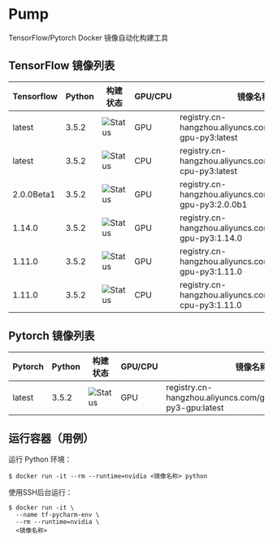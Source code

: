 # Pump
TensorFlow/Pytorch Docker 镜像自动化构建工具

## TensorFlow 镜像列表

| Tensorflow | Python | 构建状态                                                     | GPU/CPU | 镜像名称                                                     |
| ---------- | ------ | ------------------------------------------------------------ | ------- | ------------------------------------------------------------ |
| latest     | 3.5.2  | ![Status](https://www.travis-ci.org/NJUPT-ISL/Pump.svg?branch=master) | GPU     | registry.cn-hangzhou.aliyuncs.com/geekcloud/tf-gpu-py3:latest |
| latest     | 3.5.2  | ![Status](https://www.travis-ci.org/NJUPT-ISL/Pump.svg?branch=tf-cpu) | CPU     | registry.cn-hangzhou.aliyuncs.com/geekcloud/tf-cpu-py3:latest |
| 2.0.0Beta1 | 3.5.2  | ![Status](https://www.travis-ci.org/NJUPT-ISL/Pump.svg?branch=tf-gpu-2.0.0b1) | GPU     | registry.cn-hangzhou.aliyuncs.com/geekcloud/tf-gpu-py3:2.0.0b1 |
| 1.14.0     | 3.5.2  | ![Status](https://www.travis-ci.org/NJUPT-ISL/Pump.svg?branch=tf-gpu-1.14.0) | GPU     | registry.cn-hangzhou.aliyuncs.com/geekcloud/tf-gpu-py3:1.14.0 |
| 1.11.0     | 3.5.2  | ![Status](https://www.travis-ci.org/NJUPT-ISL/Pump.svg?branch=tf-gpu-1.11.0) | GPU     | registry.cn-hangzhou.aliyuncs.com/geekcloud/tf-gpu-py3:1.11.0 |
| 1.11.0     | 3.5.2  | ![Status](https://www.travis-ci.org/NJUPT-ISL/Pump.svg?branch=tf-cpu-1.11.0) | CPU     | registry.cn-hangzhou.aliyuncs.com/geekcloud/tf-cpu-py3:1.11.0 |

## Pytorch 镜像列表

| Pytorch | Python | 构建状态 | GPU/CPU | 镜像名称                                                     |
| ---------- | ------ | ------- | ------------------------------------------------------------ | ------------------------------------------------------------ |
| latest     | 3.5.2  | ![Status](https://www.travis-ci.org/NJUPT-ISL/Pump.svg?branch=pytorch-gpu) | GPU     | registry.cn-hangzhou.aliyuncs.com/geekcloud/pytorch-py3-gpu:latest |

## 运行容器（用例）

运行 Python 环境：

```shell
$ docker run -it --rm --runtime=nvidia <镜像名称> python
```

使用SSH后台运行：

```shell
$ docker run -it \
  --name tf-pycharm-env \
  --rm --runtime=nvidia \
  <镜像名称>
```
